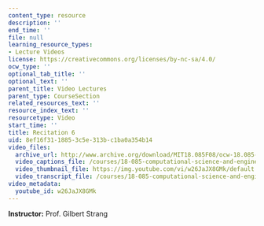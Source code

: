 ```yaml
---
content_type: resource
description: ''
end_time: ''
file: null
learning_resource_types:
- Lecture Videos
license: https://creativecommons.org/licenses/by-nc-sa/4.0/
ocw_type: ''
optional_tab_title: ''
optional_text: ''
parent_title: Video Lectures
parent_type: CourseSection
related_resources_text: ''
resource_index_text: ''
resourcetype: Video
start_time: ''
title: Recitation 6
uid: 8ef16f31-1885-3c5e-313b-c1ba0a354b14
video_files:
  archive_url: http://www.archive.org/download/MIT18.085F08/ocw-18.085-f08-rec06_300k.mp4
  video_captions_file: /courses/18-085-computational-science-and-engineering-i-fall-2008/809fa3bea05850a9baf219bfe27c8f4d_w26JaJX8GMk.vtt
  video_thumbnail_file: https://img.youtube.com/vi/w26JaJX8GMk/default.jpg
  video_transcript_file: /courses/18-085-computational-science-and-engineering-i-fall-2008/d343bf773407f2af0bbca125b54612ee_w26JaJX8GMk.pdf
video_metadata:
  youtube_id: w26JaJX8GMk
---
```


**Instructor:** Prof. Gilbert Strang

